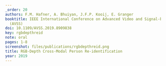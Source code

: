 ```yaml
---
_order: 20
authors: F.M. Hafner, A. Bhuiyan, J.F.P. Kooij, E. Granger
booktitle: IEEE International Conference on Advanced Video and Signal-based Surveillance
  (AVSS)
doi: 10.1109/AVSS.2019.8909838
key: rgbdepthreid
note: oral
pages: 1-8
screenshot: files/publications/rgbdepthreid.png
title: RGB-Depth Cross-Modal Person Re-identification
year: 2019
---
```


